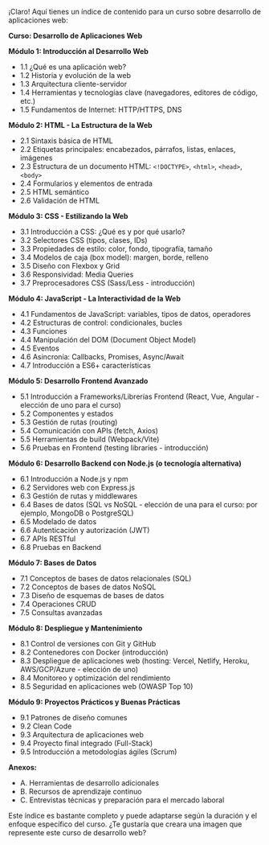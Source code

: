 ¡Claro! Aquí tienes un índice de contenido para un curso sobre desarrollo de aplicaciones web:

**Curso: Desarrollo de Aplicaciones Web**

**Módulo 1: Introducción al Desarrollo Web**
*   1.1 ¿Qué es una aplicación web?
*   1.2 Historia y evolución de la web
*   1.3 Arquitectura cliente-servidor
*   1.4 Herramientas y tecnologías clave (navegadores, editores de código, etc.)
*   1.5 Fundamentos de Internet: HTTP/HTTPS, DNS

**Módulo 2: HTML - La Estructura de la Web**
*   2.1 Sintaxis básica de HTML
*   2.2 Etiquetas principales: encabezados, párrafos, listas, enlaces, imágenes
*   2.3 Estructura de un documento HTML: `<!DOCTYPE>`, `<html>`, `<head>`, `<body>`
*   2.4 Formularios y elementos de entrada
*   2.5 HTML semántico
*   2.6 Validación de HTML

**Módulo 3: CSS - Estilizando la Web**
*   3.1 Introducción a CSS: ¿Qué es y por qué usarlo?
*   3.2 Selectores CSS (tipos, clases, IDs)
*   3.3 Propiedades de estilo: color, fondo, tipografía, tamaño
*   3.4 Modelos de caja (box model): margen, borde, relleno
*   3.5 Diseño con Flexbox y Grid
*   3.6 Responsividad: Media Queries
*   3.7 Preprocesadores CSS (Sass/Less - introducción)

**Módulo 4: JavaScript - La Interactividad de la Web**
*   4.1 Fundamentos de JavaScript: variables, tipos de datos, operadores
*   4.2 Estructuras de control: condicionales, bucles
*   4.3 Funciones
*   4.4 Manipulación del DOM (Document Object Model)
*   4.5 Eventos
*   4.6 Asincronía: Callbacks, Promises, Async/Await
*   4.7 Introducción a ES6+ características

**Módulo 5: Desarrollo Frontend Avanzado**
*   5.1 Introducción a Frameworks/Librerías Frontend (React, Vue, Angular - elección de uno para el curso)
*   5.2 Componentes y estados
*   5.3 Gestión de rutas (routing)
*   5.4 Comunicación con APIs (fetch, Axios)
*   5.5 Herramientas de build (Webpack/Vite)
*   5.6 Pruebas en Frontend (testing libraries - introducción)

**Módulo 6: Desarrollo Backend con Node.js (o tecnología alternativa)**
*   6.1 Introducción a Node.js y npm
*   6.2 Servidores web con Express.js
*   6.3 Gestión de rutas y middlewares
*   6.4 Bases de datos (SQL vs NoSQL - elección de una para el curso: por ejemplo, MongoDB o PostgreSQL)
*   6.5 Modelado de datos
*   6.6 Autenticación y autorización (JWT)
*   6.7 APIs RESTful
*   6.8 Pruebas en Backend

**Módulo 7: Bases de Datos**
*   7.1 Conceptos de bases de datos relacionales (SQL)
*   7.2 Conceptos de bases de datos NoSQL
*   7.3 Diseño de esquemas de bases de datos
*   7.4 Operaciones CRUD
*   7.5 Consultas avanzadas

**Módulo 8: Despliegue y Mantenimiento**
*   8.1 Control de versiones con Git y GitHub
*   8.2 Contenedores con Docker (introducción)
*   8.3 Despliegue de aplicaciones web (hosting: Vercel, Netlify, Heroku, AWS/GCP/Azure - elección de uno)
*   8.4 Monitoreo y optimización del rendimiento
*   8.5 Seguridad en aplicaciones web (OWASP Top 10)

**Módulo 9: Proyectos Prácticos y Buenas Prácticas**
*   9.1 Patrones de diseño comunes
*   9.2 Clean Code
*   9.3 Arquitectura de aplicaciones web
*   9.4 Proyecto final integrado (Full-Stack)
*   9.5 Introducción a metodologías ágiles (Scrum)

**Anexos:**
*   A. Herramientas de desarrollo adicionales
*   B. Recursos de aprendizaje continuo
*   C. Entrevistas técnicas y preparación para el mercado laboral

Este índice es bastante completo y puede adaptarse según la duración y el enfoque específico del curso. ¿Te gustaría que creara una imagen que represente este curso de desarrollo web? 
